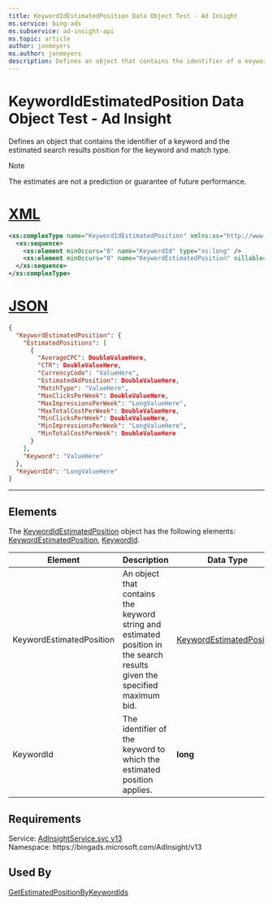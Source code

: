 ```yaml
---
title: KeywordIdEstimatedPosition Data Object Test - Ad Insight
ms.service: bing-ads
ms.subservice: ad-insight-api
ms.topic: article
author: jonmeyers
ms.author: jonmeyers
description: Defines an object that contains the identifier of a keyword and the estimated search results position for the keyword and match type.(test)
---
```

# KeywordIdEstimatedPosition Data Object Test - Ad Insight
Defines an object that contains the identifier of a keyword and the estimated search results position for the keyword and match type.

> [!NOTE]
> The estimates are not a prediction or guarantee of future performance.

# [XML](#tab/xml)

```xml
<xs:complexType name="KeywordIdEstimatedPosition" xmlns:xs="http://www.w3.org/2001/XMLSchema">
  <xs:sequence>
    <xs:element minOccurs="0" name="KeywordId" type="xs:long" />
    <xs:element minOccurs="0" name="KeywordEstimatedPosition" nillable="true" type="tns:KeywordEstimatedPosition" />
  </xs:sequence>
</xs:complexType>
```

# [JSON](#tab/json)

```json
{
  "KeywordEstimatedPosition": {
    "EstimatedPositions": [
      {
        "AverageCPC": DoubleValueHere,
        "CTR": DoubleValueHere,
        "CurrencyCode": "ValueHere",
        "EstimatedAdPosition": DoubleValueHere,
        "MatchType": "ValueHere",
        "MaxClicksPerWeek": DoubleValueHere,
        "MaxImpressionsPerWeek": "LongValueHere",
        "MaxTotalCostPerWeek": DoubleValueHere,
        "MinClicksPerWeek": DoubleValueHere,
        "MinImpressionsPerWeek": "LongValueHere",
        "MinTotalCostPerWeek": DoubleValueHere
      }
    ],
    "Keyword": "ValueHere"
  },
  "KeywordId": "LongValueHere"
}
```

-----

## <a name="elements"></a>Elements

The [KeywordIdEstimatedPosition](keywordidestimatedposition.md) object has the following elements: [KeywordEstimatedPosition](#keywordestimatedposition), [KeywordId](#keywordid).

|Element|Description|Data Type|
|-----------|---------------|-------------|
|<a name="keywordestimatedposition"></a>KeywordEstimatedPosition|An object that contains the keyword string and estimated position in the search results given the specified maximum bid.|[KeywordEstimatedPosition](keywordestimatedposition.md)|
|<a name="keywordid"></a>KeywordId|The identifier of the keyword to which the estimated position applies.|**long**|

## Requirements
Service: [AdInsightService.svc v13](https://adinsight.api.bingads.microsoft.com/Api/Advertiser/AdInsight/v13/AdInsightService.svc)  
Namespace: https\://bingads.microsoft.com/AdInsight/v13  

## Used By
[GetEstimatedPositionByKeywordIds](getestimatedpositionbykeywordids.md)  
